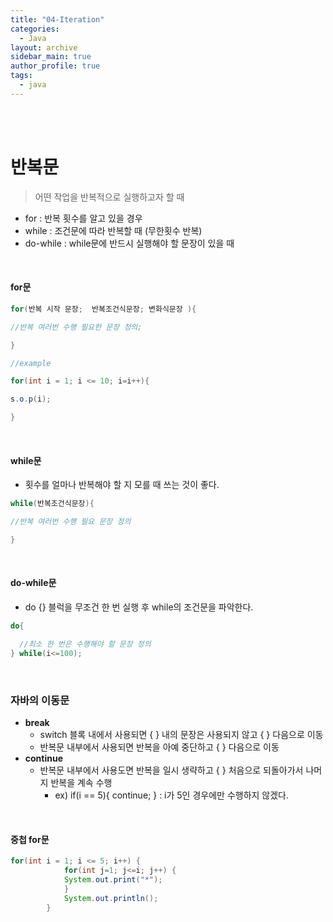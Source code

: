 ```yaml
---
title: "04-Iteration"
categories:
  - Java
layout: archive
sidebar_main: true
author_profile: true
tags:
  - java
---
```


<br><br>

# 	반복문

> 어떤 작업을 반복적으로 실행하고자 할 때 

* for : 반복 횟수를 알고 있을 경우 
* while : 조건문에 따라 반복할 때 (무한횟수 반복)
* do-while : while문에 반드시 실행해야 할 문장이 있을 때 

<br>

#### for문

````java
for(반복 시작 문장;  반복조건식문장; 변화식문장 ){

//반복 여러번 수행 필요한 문장 정의; 

}

//example

for(int i = 1; i <= 10; i=i++){

s.o.p(i);

}
````

<br>

#### while문

* 횟수를 얼마나 반복해야 할 지 모를 때 쓰는 것이 좋다. 

````java
while(반복조건식문장){

//반복 여러번 수행 필요 문장 정의

}
````

<br>

#### do-while문

* do {} 블럭을 무조건 한 번 실행 후 while의 조건문을 파악한다. 

````java
do{

  //최소 한 번은 수행해야 할 문장 정의 
} while(i<=100);

````

<br>

### 자바의 이동문 

* **break**
  * switch 블록 내에서 사용되면 { } 내의 문장은 사용되지 않고 { } 다음으로 이동
  * 반복문 내부에서 사용되면 반복을 아예 중단하고 { } 다음으로 이동 
* **continue**
  * 반복문 내부에서 사용도면 반복을 일시 생략하고 { } 처음으로 되돌아가서 나머지 반복을 계속 수행
    * ex) if(i == 5){ continue; }  : i가 5인 경우에만 수행하지 않겠다. 

<br>

#### 중첩 for문

````java
for(int i = 1; i <= 5; i++) {
			for(int j=1; j<=i; j++) {
			System.out.print("*");
			}
			System.out.println(); 
		}
````

